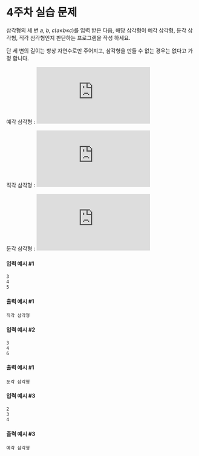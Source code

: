 # 4주차 실습 문제
삼각형의 세 변 𝑎, 𝑏, 𝑐(𝑎≤𝑏≤𝑐)를 입력 받은 다음, 해당 삼각형이 예각 삼각형, 둔각 삼각형, 직각 삼각형인지 판단하는 프로그램을 작성 하세요.

단 세 변의 길이는 항상 자연수로만 주어지고, 삼각형을 만들 수 없는 경우는 없다고 가정 합니다.

예각 삼각형 : ![예각](https://latex.codecogs.com/gif.latex?a%5E2&plus;b%5E2%3Cc%5E2)

직각 삼각형 : ![직각](https://latex.codecogs.com/gif.latex?a%5E2&plus;b%5E2%3Dc%5E2)

둔각 삼각형 : ![둔각](https://latex.codecogs.com/gif.latex?a%5E2&plus;b%5E2%3Ec%5E2)

#### 입력 예시 #1
```
3
4
5
```

#### 출력 예시 #1
```
직각 삼각형
```

#### 입력 예시 #2
```
3
4
6
```

#### 출력 예시 #1
```
둔각 삼각형
```


#### 입력 예시 #3
```
2
3
4
```

#### 출력 예시 #3
```
예각 삼각형
```